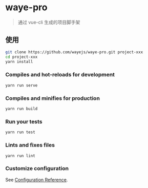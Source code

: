 # waye-pro

> 通过 vue-cli 生成的项目脚手架

## 使用

```bash
git clone https://github.com/wayejs/waye-pro.git project-xxx
cd project-xxx
yarn install
```

### Compiles and hot-reloads for development
```
yarn run serve
```

### Compiles and minifies for production
```
yarn run build
```

### Run your tests
```
yarn run test
```

### Lints and fixes files
```
yarn run lint
```

### Customize configuration
See [Configuration Reference](https://cli.vuejs.org/config/).
